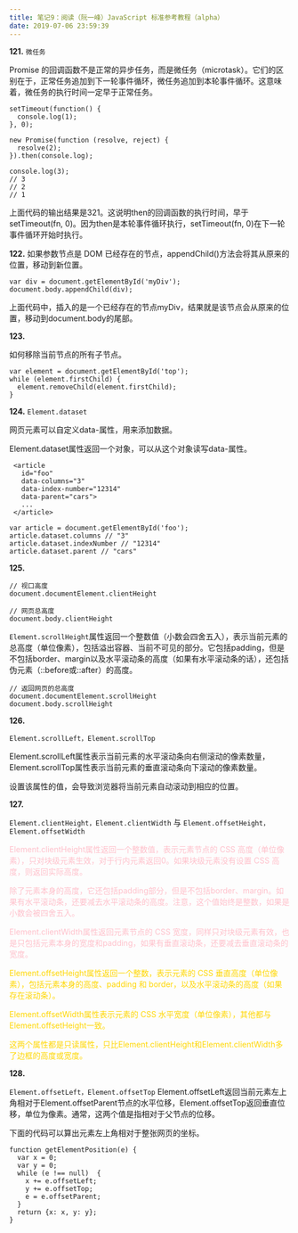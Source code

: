 ```yaml
---
title: 笔记9：阅读（阮一峰）JavaScript 标准参考教程（alpha）
date: 2019-07-06 23:59:39
---
```


**121.** <code>微任务</code>

Promise 的回调函数不是正常的异步任务，而是微任务（microtask）。它们的区别在于，正常任务追加到下一轮事件循环，微任务追加到本轮事件循环。这意味着，微任务的执行时间一定早于正常任务。
```
setTimeout(function() {
  console.log(1);
}, 0);

new Promise(function (resolve, reject) {
  resolve(2);
}).then(console.log);

console.log(3);
// 3
// 2
// 1
```
上面代码的输出结果是321。这说明then的回调函数的执行时间，早于setTimeout(fn, 0)。因为then是本轮事件循环执行，setTimeout(fn, 0)在下一轮事件循环开始时执行。

**122.** 
如果参数节点是 DOM 已经存在的节点，appendChild()方法会将其从原来的位置，移动到新位置。
```
var div = document.getElementById('myDiv');
document.body.appendChild(div);
```
上面代码中，插入的是一个已经存在的节点myDiv，结果就是该节点会从原来的位置，移动到document.body的尾部。

**123.** 

如何移除当前节点的所有子节点。
```
var element = document.getElementById('top');
while (element.firstChild) {
  element.removeChild(element.firstChild);
}
```

**124.**
<code>Element.dataset</code>

网页元素可以自定义data-属性，用来添加数据。

Element.dataset属性返回一个对象，可以从这个对象读写data-属性。
```
 <article
   id="foo"
   data-columns="3"
   data-index-number="12314"
   data-parent="cars">
   ...
 </article>

var article = document.getElementById('foo');
article.dataset.columns // "3"
article.dataset.indexNumber // "12314"
article.dataset.parent // "cars"
```

**125.**
```
// 视口高度
document.documentElement.clientHeight

// 网页总高度
document.body.clientHeight
```
<code>Element.scrollHeight</code>属性返回一个整数值（小数会四舍五入），表示当前元素的总高度（单位像素），包括溢出容器、当前不可见的部分。它包括padding，但是不包括border、margin以及水平滚动条的高度（如果有水平滚动条的话），还包括伪元素（::before或::after）的高度。
```
// 返回网页的总高度
document.documentElement.scrollHeight
document.body.scrollHeight
```

**126.**

<code>Element.scrollLeft，Element.scrollTop</code>

Element.scrollLeft属性表示当前元素的水平滚动条向右侧滚动的像素数量，Element.scrollTop属性表示当前元素的垂直滚动条向下滚动的像素数量。

设置该属性的值，会导致浏览器将当前元素自动滚动到相应的位置。

**127.**

<code>Element.clientHeight，Element.clientWidth</code> 与 <code>Element.offsetHeight，Element.offsetWidth</code>

<font color="pink">
Element.clientHeight属性返回一个整数值，表示元素节点的 CSS 高度（单位像素），只对块级元素生效，对于行内元素返回0。如果块级元素没有设置 CSS 高度，则返回实际高度。

除了元素本身的高度，它还包括padding部分，但是不包括border、margin。如果有水平滚动条，还要减去水平滚动条的高度。注意，这个值始终是整数，如果是小数会被四舍五入。

Element.clientWidth属性返回元素节点的 CSS 宽度，同样只对块级元素有效，也是只包括元素本身的宽度和padding，如果有垂直滚动条，还要减去垂直滚动条的宽度。
</font>

<font color="gold">
Element.offsetHeight属性返回一个整数，表示元素的 CSS 垂直高度（单位像素），包括元素本身的高度、padding 和 border，以及水平滚动条的高度（如果存在滚动条）。

Element.offsetWidth属性表示元素的 CSS 水平宽度（单位像素），其他都与Element.offsetHeight一致。

这两个属性都是只读属性，只比Element.clientHeight和Element.clientWidth多了边框的高度或宽度。
</font>

**128.**

<code>Element.offsetLeft，Element.offsetTop</code>
Element.offsetLeft返回当前元素左上角相对于Element.offsetParent节点的水平位移，Element.offsetTop返回垂直位移，单位为像素。通常，这两个值是指相对于父节点的位移。

下面的代码可以算出元素左上角相对于整张网页的坐标。
```
function getElementPosition(e) {
  var x = 0;
  var y = 0;
  while (e !== null)  {
    x += e.offsetLeft;
    y += e.offsetTop;
    e = e.offsetParent;
  }
  return {x: x, y: y};
}
```